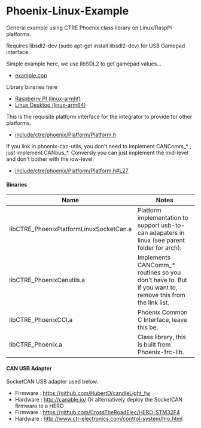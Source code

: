 # Phoenix-Linux-Example

General example using CTRE Phoenix class library on Linux/RaspPi platforms.

Requires libsdl2-dev (sudo apt-get install libsdl2-dev) for USB Gamepad interface.

Simple example here, we use libSDL2 to get gamepad values...
- [example.cpp](example.cpp)

Library binaries here
- [Raspberry PI (linux-armhf) ](lib/raspberry)
- [Linux Desktop (linux-arm64)](lib/x86-64)

This is the requisite platform interface for the integrator to provide for other platforms.
- [include/ctre/phoenix/Platform/Platform.h](include/ctre/phoenix/Platform/Platform.h)

If you link in phoenix-can-utils, you don't need to implement   CANComm_* , just implement   CANbus_*.  Conversly you can just implement the mid-level and don't bother with the low-level.
- [include/ctre/phoenix/Platform/Platform.h#L27](include/ctre/phoenix/Platform/Platform.h#L27)

#### Binaries
| Name        |  Notes |
| ------------- | ------------- |
| libCTRE_PhoenixPlatformLinuxSocketCan.a | Platform implementation to support usb-to-can adapaters in linux (see parent folder for arch).|
| libCTRE_PhoenixCanutils.a | Implements CANComm_* routines so you don't have to.  But if you want to, remove this from the link list. |
| libCTRE_PhoenixCCI.a | Phoenix Common C Interface, leave this be. |
| libCTRE_Phoenix.a | Class library, this is built from Phoenix-frc-lib. |

#### CAN USB Adapter
SocketCAN USB adapter used below.
- Firmware : https://github.com/HubertD/candleLight_fw
- Hardware : http://canable.io/
Or alternatively deploy the SocketCAN firmware to a HERO
- Firmware : https://github.com/CrossTheRoadElec/HERO-STM32F4
- Hardware : http://www.ctr-electronics.com/control-system/hro.html
